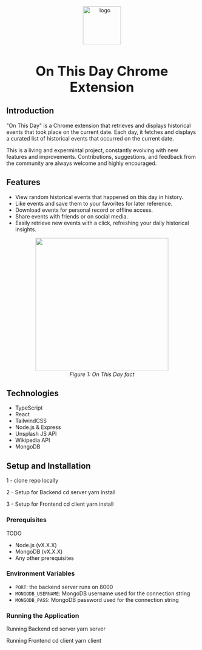 <div align="center">
    <img src="https://github.com/Randalab6/cr-extension/assets/31637771/f10ff793-deda-4859-a7dd-a6ed1fdd5a38" alt="logo" width="100" height="100">
</div>

<h1 align="center" style="font-size: 2.5em;">On This Day Chrome Extension</h1>





## Introduction
<p>
"On This Day" is a Chrome extension that retrieves and displays historical events that took place on the current date. Each day, it fetches and displays a curated list of historical events that occurred on the current date. 
</p>

This is a living and expermintal project, constantly evolving with new features and improvements. Contributions, suggestions, and feedback from the community are always welcome and highly encouraged.

## Features

- View random historical events that happened on this day in history.
- Like events and save them to your favorites for later reference.
- Download events for personal record or offline access.
- Share events with friends or on social media.
- Easily retrieve new events with a click, refreshing your daily historical insights.

<figure align="center">
    <img width="350" src="https://github.com/Randalab6/cr-extension/assets/31637771/8d6f4635-59c6-464c-8527-9db506a709bb">
    <figcaption><i>Figure 1: On This Day fact</i></figcaption>
</figure>


## Technologies 

- TypeScript
- React
- TailwindCSS
- Node.js & Express
- Unsplash JS API
- Wikipedia API
- MongoDB

## Setup and Installation

1 - clone repo locally

2 - Setup for Backend
    cd server
    yarn install

3 - Setup for Frontend
    cd client
    yarn install

### Prerequisites

TODO
- Node.js (vX.X.X)
- MongoDB (vX.X.X)
- Any other prerequisites

### Environment Variables

- `PORT`: the backend server runs on 8000
- `MONGODB_USERNAME`: MongoDB username used for the connection string
- `MONGODB_PASS`: MongoDB password used for the connection string

### Running the Application

Running Backend
cd server
yarn server

Running Frontend
cd client
yarn client
